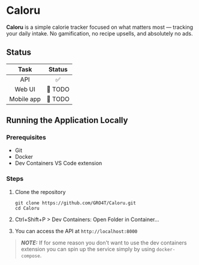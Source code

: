 # Caloru

**Caloru** is a simple calorie tracker focused on what matters most — tracking your daily intake. No gamification, no recipe upsells, and absolutely no ads.

## Status

| Task | Status |
| :-: | :-: |
| API | :white_check_mark: |
| Web UI | :ledger: TODO |
| Mobile app | :ledger: TODO |

## Running the Application Locally

### Prerequisites

* Git
* Docker
* Dev Containers VS Code extension

### Steps

1. Clone the repository
    ```
    git clone https://github.com/GRO4T/Caloru.git
    cd Caloru
    ```

2. Ctrl+Shift+P > Dev Containers: Open Folder in Container...

3. You can access the API at `http://localhost:8000`

> **_NOTE:_**  If for some reason you don't want to use the dev containers extension you can spin up the service simply by using `docker-compose`.
